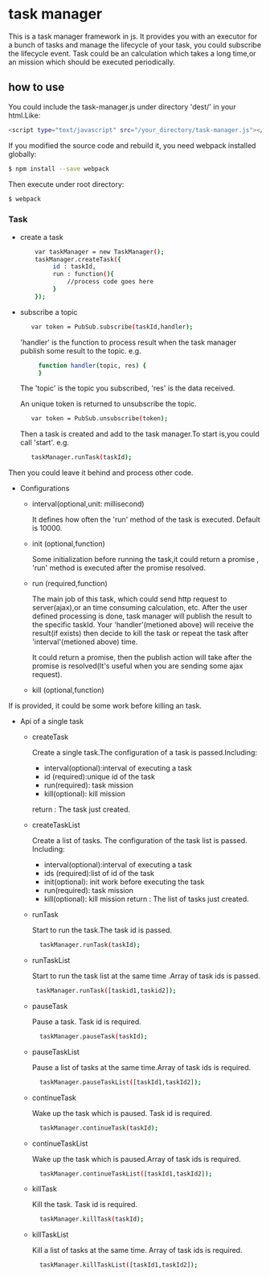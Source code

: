 # task manager
This is a task manager framework in js. It provides you with an executor for a bunch of tasks and manage the lifecycle of your task, you could subscribe the lifecycle event.
Task could be an calculation which takes a long time,or an mission which should be executed periodically.

## how to use
You could include the task-manager.js under directory 'dest/' in your html.Like:
 ```sh
 <script type="text/javascript" src="/your_directory/task-manager.js"></script>
```
If you modified the source code and rebuild it, you need webpack installed globally:

```sh
$ npm install --save webpack
```
Then execute under root directory:
```sh
$ webpack
```

### Task

* create a task
   ```sh
       var taskManager = new TaskManager();
       taskManager.createTask({
            id : taskId,
            run : function(){
                //process code goes here
            }
       });
   ```
* subscribe a topic 
   ```sh
      var token = PubSub.subscribe(taskId,handler);
   ```
   'handler' is the function to process result when the task manager publish some result to the topic.  e.g.
   ```sh
        function handler(topic, res) {
        }
   ```
   The 'topic' is the topic you subscribed, 'res' is the data received.
   
   An unique token is returned to unsubscribe the topic.
   ```sh
      var token = PubSub.unsubscribe(token);
   ```
   
   Then a task is created and add to the task manager.To start is,you could call 'start'. e.g.
   ```sh
      taskManager.runTask(taskId);
   ```
Then you could leave it behind and process other code.

* Configurations
  + interval(optional,unit: millisecond)
    
    It defines how often the 'run' method of the task is executed. Default is 10000.

  + init (optional,function)
     
     Some initialization before running the task,it could return a promise , 'run' method is executed after the promise resolved.

  + run (required,function)
  
    The main job of this task, which could send http request to server(ajax),or an time consuming calculation, etc. After the user defined processing is done, task manager will publish the result to the specific taskId. Your 'handler'(metioned above) will receive the result(if exists) then decide to kill the task or repeat the task after 'interval'(metioned above) time.

    It could return a promise, then the publish action will take after the promise is resolved(It's useful when you are sending some ajax request).
    
  + kill (optional,function)

If is provided, it could be some work before killing an task.

* Api of a single task
  + createTask
  
    Create a single task.The configuration of a task is passed.Including:
      * interval(optional):interval of executing a task
      * id (required):unique id of the task
      * run(required): task mission
      * kill(optional): kill mission
     
    return : The task just created.
  + createTaskList
    
    Create a list of tasks. The configuration of the task list is passed. Including:
      * interval(optional):interval of executing a task
      * ids (required):list of id of the task
      * init(optional): init work before executing the task 
      * run(required): task mission
      * kill(optional): kill mission
    return : The list of tasks just created.
  + runTask 
   
    Start to run the task.The task id is passed.
    ```sh
      taskManager.runTask(taskId);
    ```
  +  runTaskList 
  
     Start to run the task list at the same time .Array of  task ids is passed.
     ```sh
      taskManager.runTask([taskid1,taskid2]);
     ```
   + pauseTask
    
     Pause a task. Task id is required.
     ```sh
       taskManager.pauseTask(taskId);
     ```
    
  + pauseTaskList
    
    Pause a list of tasks at the same time.Array of task ids is required.
    ```sh
      taskManager.pauseTaskList([taskId1,taskId2]);
    ```   
    
   + continueTask
    
     Wake up the task which is paused. Task id is required.
     ```sh
       taskManager.continueTask(taskId);
     ```
    
  + continueTaskList
    
    Wake up the task which is paused.Array of task ids is required.
    ```sh
      taskManager.continueTaskList([taskId1,taskId2]);
    ```   
   + killTask
    
     Kill the task. Task id is required.
     ```sh
       taskManager.killTask(taskId);
     ```
    
  + killTaskList
    
    Kill a list of tasks at the same time. Array of task ids is required.
    ```sh
      taskManager.killTaskList([taskId1,taskId2]);
    ```   